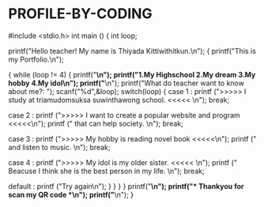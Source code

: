 # PROFILE-BY-CODING

#include <stdio.h>
int main ()
{
int loop;

printf("Hello teacher! My name is Thiyada Kittiwithitkun.\n");
{
printf("This is my Portfolio.\n");

{
while (loop != 4)
{
printf("________\n");
printf("1.My Highschool 2.My dream 3.My hobby 4.My idol\n");
printf("________\n");
printf("What do teacher want to know about me?: ");
scanf("%d",&loop);
switch(loop)
{
case 1 : printf (">>>>> I study at triamudomsuksa suwinthawong school. <<<<< \n");
break;

case 2 : printf (">>>>> I want to create a popular website and program <<<<<\n");
 printf ("          that can help society. \n");
break;

case 3 : printf (">>>>> My hobby is reading novel book <<<<<\n");
printf ("       and listen to music. \n");
break;

case 4 : printf (">>>>> My idol is my older sister. <<<<< \n");
printf (" Beacuse I think she is the best person in my life. \n");
break;

default : printf ("Try again\n");
}
}
}
}
printf("________\n");
printf("* Thankyou for scan my QR code *\n");
printf("________\n");
}
